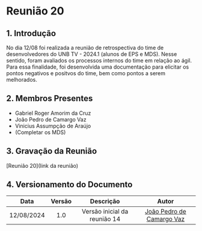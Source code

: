 # Reunião 20

## 1. Introdução

No dia 12/08 foi realizada a reunião de retrospectiva do time de desenvolvedores do UNB TV - 2024.1 (alunos de EPS e MDS). Nesse sentido, foram avaliados os processos internos do time em relação ao ágil. Para essa finalidade, foi desenvolvida uma documentação para elicitar os pontos negativos e positvos do time, bem como pontos a serem melhorados.

## 2. Membros Presentes
- Gabriel Roger Amorim da Cruz
- João Pedro de Camargo Vaz
- Vinicius Assumpção de Araújo
- (Completar os MDS)

## 3. Gravação da Reunião

[Reunião 20](link da reunião)

## 4. Versionamento do Documento

| Data | Versão | Descrição | Autor |
| :-----: | :-------------: | :---------------: | :-: |
| 12/08/2024 | 1.0 | Versão inicial da reunião 14 | [João Pedro de Camargo Vaz](https://github.com/JoaoPedro0803) |
